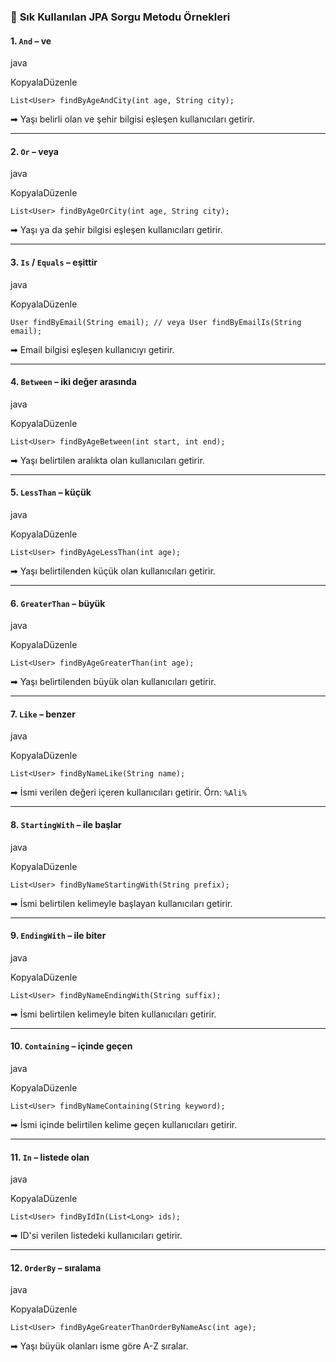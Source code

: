 ### 🔑 **Sık Kullanılan JPA Sorgu Metodu Örnekleri**

#### 1. `And` – ve

java

KopyalaDüzenle

`List<User> findByAgeAndCity(int age, String city);`

➡ Yaşı belirli olan ve şehir bilgisi eşleşen kullanıcıları getirir.

---

#### 2. `Or` – veya

java

KopyalaDüzenle

`List<User> findByAgeOrCity(int age, String city);`

➡ Yaşı ya da şehir bilgisi eşleşen kullanıcıları getirir.

---

#### 3. `Is` / `Equals` – eşittir

java

KopyalaDüzenle

`User findByEmail(String email); // veya User findByEmailIs(String email);`

➡ Email bilgisi eşleşen kullanıcıyı getirir.

---

#### 4. `Between` – iki değer arasında

java

KopyalaDüzenle

`List<User> findByAgeBetween(int start, int end);`

➡ Yaşı belirtilen aralıkta olan kullanıcıları getirir.

---

#### 5. `LessThan` – küçük

java

KopyalaDüzenle

`List<User> findByAgeLessThan(int age);`

➡ Yaşı belirtilenden küçük olan kullanıcıları getirir.

---

#### 6. `GreaterThan` – büyük

java

KopyalaDüzenle

`List<User> findByAgeGreaterThan(int age);`

➡ Yaşı belirtilenden büyük olan kullanıcıları getirir.

---

#### 7. `Like` – benzer

java

KopyalaDüzenle

`List<User> findByNameLike(String name);`

➡ İsmi verilen değeri içeren kullanıcıları getirir. Örn: `%Ali%`

---

#### 8. `StartingWith` – ile başlar

java

KopyalaDüzenle

`List<User> findByNameStartingWith(String prefix);`

➡ İsmi belirtilen kelimeyle başlayan kullanıcıları getirir.

---

#### 9. `EndingWith` – ile biter

java

KopyalaDüzenle

`List<User> findByNameEndingWith(String suffix);`

➡ İsmi belirtilen kelimeyle biten kullanıcıları getirir.

---

#### 10. `Containing` – içinde geçen

java

KopyalaDüzenle

`List<User> findByNameContaining(String keyword);`

➡ İsmi içinde belirtilen kelime geçen kullanıcıları getirir.

---

#### 11. `In` – listede olan

java

KopyalaDüzenle

`List<User> findByIdIn(List<Long> ids);`

➡ ID'si verilen listedeki kullanıcıları getirir.

---

#### 12. `OrderBy` – sıralama

java

KopyalaDüzenle

`List<User> findByAgeGreaterThanOrderByNameAsc(int age);`

➡ Yaşı büyük olanları isme göre A-Z sıralar.